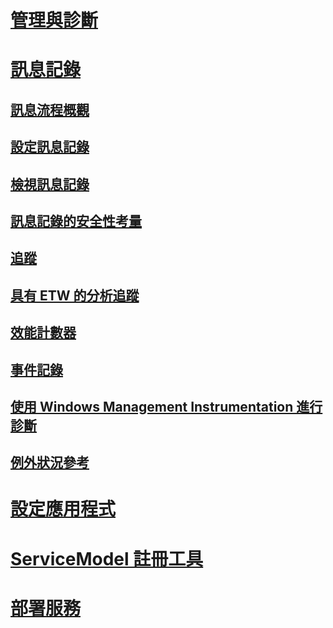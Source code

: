 # [管理與診斷](index.md)
# [訊息記錄](message-logging.md)
## [訊息流程概觀](message-flow-overview.md)
## [設定訊息記錄](configuring-message-logging.md)
## [檢視訊息記錄](viewing-message-logs.md)
## [訊息記錄的安全性考量](security-concerns-for-message-logging.md)
## [追蹤](tracing/)
## [具有 ETW 的分析追蹤](etw/)
## [效能計數器](performance-counters/)
## [事件記錄](event-logging/)
## [使用 Windows Management Instrumentation 進行診斷](wmi/)
## [例外狀況參考](exceptions-reference/)
# [設定應用程式](configuring-your-application.md)
# [ServiceModel 註冊工具](servicemodel-registration-tool.md)
# [部署服務](deploying-services.md)
